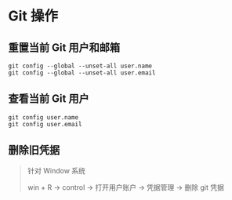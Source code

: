 # Git 操作

## 重置当前 Git 用户和邮箱

```shell
git config --global --unset-all user.name
git config --global --unset-all user.email
```



## 查看当前 Git 用户

```shell
git config user.name
git config user.email
```



## 删除旧凭据

> 针对 Window 系统
> 
> win + R → control → 打开用户账户 → 凭据管理 → 删除 git 凭据
